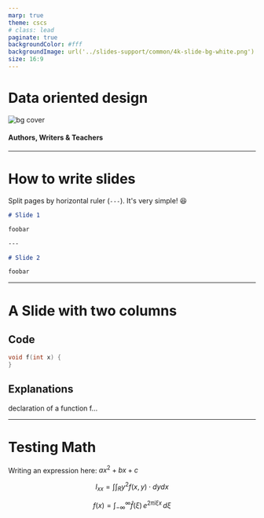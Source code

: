 ```yaml
---
marp: true
theme: cscs
# class: lead
paginate: true
backgroundColor: #fff
backgroundImage: url('../slides-support/common/4k-slide-bg-white.png')
size: 16:9
---
```


# **Data oriented design**
![bg cover](../slides-support/common/title-bg3.png)
<!-- _paginate: skip  -->
<!-- _class: titlecover -->
<!-- _footer: "" -->


#### Authors, Writers & Teachers

--- 

# How to write slides
Split pages by horizontal ruler (`---`). It's very simple! :satisfied:

```markdown
# Slide 1

foobar

---

# Slide 2

foobar
```

---

# A Slide with two columns

<div class="twocolumns">
<div>

## Code

```c++
void f(int x) {
}
```

</div>
<div>

## Explanations

declaration of a function f...

</div>
</div>

---

# Testing Math

Writing an expression here:  $ax^2+bx+c$

$$ I_{xx}=\int\int_Ry^2f(x,y)\cdot{}dydx $$

$$
f(x) = \int_{-\infty}^\infty
    \hat f(\xi)\,e^{2 \pi i \xi x}
    \,d\xi
$$
